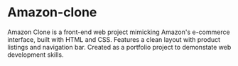 # Amazon-clone
Amazon Clone is a front-end web project mimicking Amazon's e-commerce interface, built with HTML and CSS. Features a clean layout with product listings and navigation bar. Created as a portfolio project to demonstate web development skills.

